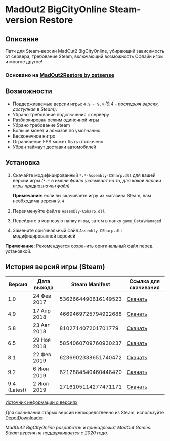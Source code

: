 # MadOut2 BigCityOnline Steam-version Restore

## Описание

Патч для Steam-версии MadOut2 BigCityOnline, убирающий зависимость от сервера, требование Steam, включающий возможность Офлайн игры и многое другое!

### Основано на [MadOut2Restore by zetsense](https://github.com/zetsense/MadOut2Restore)

## Возможности

* Поддерживаемые версии игры: `4.9 - 9.4` *(9.4 - последняя версия, доступная в Steam)*.
* Убрано требование подключения к серверу
* Разблокирован режим одиночной игры
* Убрано требование Steam
* Больше монет и алмазов по умолчанию
* Бесконечное нитро
* Ограничение FPS может быть отключено
* Убран таймаут доставки автомобилей

## Установка

1. Скачайте модифицированный `*.*-Assembly-CSharp.dll` для вашей версии игры *(*`*.*` *в имени файла указывает на то, для какой версии игры предназначен файл)*

   **Примечание:** если вы скачиваете игру из магазина Steam, вам необходима версия `9.4`
3. Переименуйте файл в `Assembly-CSharp.dll`
4. Перейдите в корневую папку игры, затем в папку `game_Data\Managed`
5. Замените оригинальный файл `Assembly-CSharp.dll` модифицированной версией

**Примечание**: Рекомендуется сохранить оригинальный файл перед установкой.

## История версий игры (Steam)

| Версия       | Дата выхода  | Steam Manifest      | Ссылка для скачивания |
|--------------|--------------|---------------------|---------------|
| 1.0          | 24 Фев 2017  | 5362664490616149523 | [Скачать](https://cloud.basesquad.ru/s/ceARm7BsCEowTZe)      |
| 4.9          | 17 Апр 2018  | 4669469725794922688 | [Скачать](https://cloud.basesquad.ru/s/gCmBfHTgMHAPWpX)      |
| 5.8          | 23 Авг 2018  | 810271407201701779  | [Скачать](https://cloud.basesquad.ru/s/9YYFZT7wJswYJbr)      |
| 6.5          | 29 Ноя 2018  | 5854060709760930237 | [Скачать](https://cloud.basesquad.ru/s/ErTrNSSNyYNm4wd)      |
| 8.1          | 22 Фев 2019  | 6236902338651740472 | [Скачать](https://cloud.basesquad.ru/s/F7bgpb5pFKcZBHT)      |
| 9.2          | 6 Июн 2019   | 8212884540460448420 | [Скачать](https://cloud.basesquad.ru/s/2QbrwKC2eaaKK3W)      |
| 9.4 (Latest) | 2 Июл 2019   | 2716105114277471171 | [Скачать](https://cloud.basesquad.ru/s/rw6EW4LebK4YwZ5)      |

[Источник информации о версиях](https://steamdb.info/depot/586981/manifests/)

Для скачивания старых версий непосредственно из Steam, используйте [DepotDownloader](https://github.com/SteamRE/DepotDownloader)

*MadOut2 BigCItyOnline разработан и принадлежит MadOut Games. Steam версия не поддерживается с 2020 года.*
